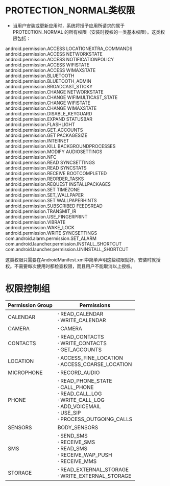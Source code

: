# PROTECTION_NORMAL类权限
- 当用户安装或更新应用时，系统将授予应用所请求的属于 PROTECTION_NORMAL 的所有权限（安装时授权的一类基本权限）。这类权限包括：

android.permission.ACCESS LOCATIONEXTRA_COMMANDS <br>
android.permission.ACCESS NETWORKSTATE <br>
android.permission.ACCESS NOTIFICATIONPOLICY <br>
android.permission.ACCESS WIFISTATE <br>
android.permission.ACCESS WIMAXSTATE <br>
android.permission.BLUETOOTH <br>
android.permission.BLUETOOTH_ADMIN <br>
android.permission.BROADCAST_STICKY <br>
android.permission.CHANGE NETWORKSTATE <br>
android.permission.CHANGE WIFIMULTICAST_STATE <br>
android.permission.CHANGE WIFISTATE <br>
android.permission.CHANGE WIMAXSTATE <br>
android.permission.DISABLE_KEYGUARD <br>
android.permission.EXPAND STATUSBAR <br>
android.permission.FLASHLIGHT <br>
android.permission.GET_ACCOUNTS <br>
android.permission.GET PACKAGESIZE <br>
android.permission.INTERNET <br>
android.permission.KILL BACKGROUNDPROCESSES <br>
android.permission.MODIFY AUDIOSETTINGS <br>
android.permission.NFC <br>
android.permission.READ SYNCSETTINGS <br>
android.permission.READ SYNCSTATS <br>
android.permission.RECEIVE BOOTCOMPLETED <br>
android.permission.REORDER_TASKS <br>
android.permission.REQUEST INSTALLPACKAGES <br>
android.permission.SET TIMEZONE <br>
android.permission.SET_WALLPAPER <br>
android.permission.SET WALLPAPERHINTS <br>
android.permission.SUBSCRIBED FEEDSREAD <br>
android.permission.TRANSMIT_IR <br>
android.permission.USE_FINGERPRINT <br>
android.permission.VIBRATE <br>
android.permission.WAKE_LOCK <br>
android.permission.WRITE SYNCSETTINGS <br>
com.android.alarm.permission.SET_ALARM <br>
com.android.launcher.permission.INSTALL_SHORTCUT <br>
com.android.launcher.permission.UNINSTALL_SHORTCUT <br>

这类权限只需要在AndroidManifest.xml中简单声明这些权限就好，安装时就授权。不需要每次使用时都检查权限，而且用户不能取消以上授权。

# 权限控制组

Permission Group|Permissions
---|---|
CALENDAR| · READ_CALENDAR <br>  · WRITE_CALENDAR
CAMERA| · CAMERA
CONTACTS|· READ_CONTACTS <br>· WRITE_CONTACTS <br>· GET_ACCOUNTS
LOCATION | 	· ACCESS_FINE_LOCATION <br>· ACCESS_COARSE_LOCATION
MICROPHONE | 	· RECORD_AUDIO
PHONE |· READ_PHONE_STATE <br> · CALL_PHONE <br> · READ_CALL_LOG <br> · WRITE_CALL_LOG <br> · ADD_VOICEMAIL <br> · USE_SIP <br> · PROCESS_OUTGOING_CALLS
SENSORS |    BODY_SENSORS
SMS | · SEND_SMS <br> · RECEIVE_SMS <br> · READ_SMS <br> · RECEIVE_WAP_PUSH <br> · RECEIVE_MMS
STORAGE | · READ_EXTERNAL_STORAGE <br> · WRITE_EXTERNAL_STORAGE
